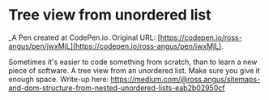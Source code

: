 # Tree view from unordered list
 _A Pen created at CodePen.io. Original URL: [https://codepen.io/ross-angus/pen/jwxMjL](https://codepen.io/ross-angus/pen/jwxMjL).

 Sometimes it's easier to code something from scratch, than to learn a new piece of software. A tree view from an unordered list. Make sure you give it enough space. Write-up here: https://medium.com/@ross.angus/sitemaps-and-dom-structure-from-nested-unordered-lists-eab2b02950cf